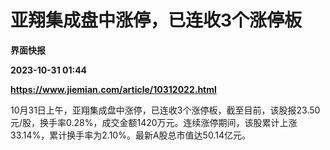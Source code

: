 # 亚翔集成盘中涨停，已连收3个涨停板
**界面快报**

**2023-10-31 01:44**

**https://www.jiemian.com/article/10312022.html**

10月31日上午，亚翔集成盘中涨停，已连收3个涨停板，截至目前，该股报23.50元/股，换手率0.28%，成交金额1420万元。连续涨停期间，该股累计上涨33.14%，累计换手率为2.10%。最新A股总市值达50.14亿元。